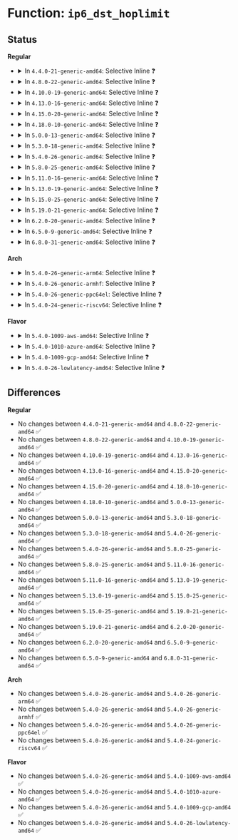 # Function: <code>ip6_dst_hoplimit</code>

## Status
<b>Regular</b>
<ul>
<li>
<details>
<summary>In <code>4.4.0-21-generic-amd64</code>: Selective Inline ❓</summary>

```c
int ip6_dst_hoplimit(struct dst_entry * dst)
```

```json
{
  "name": "ip6_dst_hoplimit",
  "collision_type": "Unique Global",
  "inline_type": "Selective",
  "funcs": [
    {
      "addr": 18446744071587235232,
      "name": "ip6_dst_hoplimit",
      "external": true,
      "loc": "net/ipv6/output_core.c:121",
      "file": "net/ipv6/output_core.c",
      "inline": "not declared, inlined",
      "caller_inline": [],
      "caller_func": [
        "net/ipv6/ip6_output.c:ip6_xmit",
        "net/ipv6/udp.c:udpv6_sendmsg",
        "net/ipv6/raw.c:rawv6_sendmsg",
        "net/ipv6/icmp.c:icmp6_send",
        "net/ipv6/icmp.c:icmpv6_echo_reply",
        "net/ipv6/ping.c:ping_v6_sendmsg"
      ]
    }
  ],
  "symbols": [
    {
      "addr": 18446744071587235232,
      "name": "ip6_dst_hoplimit",
      "section": ".text",
      "bind": "STB_GLOBAL",
      "size": 67
    }
  ]
}
```
</details>
</li>
<li>
<details>
<summary>In <code>4.8.0-22-generic-amd64</code>: Selective Inline ❓</summary>

```c
int ip6_dst_hoplimit(struct dst_entry * dst)
```

```json
{
  "name": "ip6_dst_hoplimit",
  "collision_type": "Unique Global",
  "inline_type": "Selective",
  "funcs": [
    {
      "addr": 18446744071587699888,
      "name": "ip6_dst_hoplimit",
      "external": true,
      "loc": "net/ipv6/output_core.c:121",
      "file": "net/ipv6/output_core.c",
      "inline": "not declared, inlined",
      "caller_inline": [],
      "caller_func": [
        "net/ipv6/ip6_output.c:ip6_xmit",
        "net/ipv6/udp.c:udpv6_sendmsg",
        "net/ipv6/raw.c:rawv6_sendmsg",
        "net/ipv6/icmp.c:icmpv6_echo_reply",
        "net/ipv6/icmp.c:icmp6_send",
        "net/ipv6/ping.c:ping_v6_sendmsg"
      ]
    }
  ],
  "symbols": [
    {
      "addr": 18446744071587699888,
      "name": "ip6_dst_hoplimit",
      "section": ".text",
      "bind": "STB_GLOBAL",
      "size": 67
    }
  ]
}
```
</details>
</li>
<li>
<details>
<summary>In <code>4.10.0-19-generic-amd64</code>: Selective Inline ❓</summary>

```c
int ip6_dst_hoplimit(struct dst_entry * dst)
```

```json
{
  "name": "ip6_dst_hoplimit",
  "collision_type": "Unique Global",
  "inline_type": "Selective",
  "funcs": [
    {
      "addr": 18446744071587914256,
      "name": "ip6_dst_hoplimit",
      "external": true,
      "loc": "net/ipv6/output_core.c:121",
      "file": "net/ipv6/output_core.c",
      "inline": "not declared, inlined",
      "caller_inline": [],
      "caller_func": [
        "net/ipv6/ip6_output.c:ip6_xmit",
        "net/ipv6/udp.c:udpv6_sendmsg",
        "net/ipv6/raw.c:rawv6_sendmsg",
        "net/ipv6/icmp.c:icmpv6_echo_reply",
        "net/ipv6/icmp.c:icmp6_send",
        "net/ipv6/ping.c:ping_v6_sendmsg"
      ]
    }
  ],
  "symbols": [
    {
      "addr": 18446744071587914256,
      "name": "ip6_dst_hoplimit",
      "section": ".text",
      "bind": "STB_GLOBAL",
      "size": 67
    }
  ]
}
```
</details>
</li>
<li>
<details>
<summary>In <code>4.13.0-16-generic-amd64</code>: Selective Inline ❓</summary>

```c
int ip6_dst_hoplimit(struct dst_entry * dst)
```

```json
{
  "name": "ip6_dst_hoplimit",
  "collision_type": "Unique Global",
  "inline_type": "Selective",
  "funcs": [
    {
      "addr": 18446744071588072544,
      "name": "ip6_dst_hoplimit",
      "external": true,
      "loc": "net/ipv6/output_core.c:125",
      "file": "net/ipv6/output_core.c",
      "inline": "not declared, inlined",
      "caller_inline": [],
      "caller_func": [
        "net/ipv6/ip6_output.c:ip6_xmit",
        "net/ipv6/udp.c:udpv6_sendmsg",
        "net/ipv6/raw.c:rawv6_sendmsg",
        "net/ipv6/icmp.c:icmpv6_echo_reply",
        "net/ipv6/icmp.c:icmp6_send",
        "net/ipv6/ping.c:ping_v6_sendmsg"
      ]
    }
  ],
  "symbols": [
    {
      "addr": 18446744071588072544,
      "name": "ip6_dst_hoplimit",
      "section": ".text",
      "bind": "STB_GLOBAL",
      "size": 66
    }
  ]
}
```
</details>
</li>
<li>
<details>
<summary>In <code>4.15.0-20-generic-amd64</code>: Selective Inline ❓</summary>

```c
int ip6_dst_hoplimit(struct dst_entry * dst)
```

```json
{
  "name": "ip6_dst_hoplimit",
  "collision_type": "Unique Global",
  "inline_type": "Selective",
  "funcs": [
    {
      "addr": 18446744071588616768,
      "name": "ip6_dst_hoplimit",
      "external": true,
      "loc": "net/ipv6/output_core.c:125",
      "file": "net/ipv6/output_core.c",
      "inline": "not declared, inlined",
      "caller_inline": [],
      "caller_func": [
        "net/ipv6/ip6_output.c:ip6_xmit",
        "net/ipv6/udp.c:udpv6_sendmsg",
        "net/ipv6/raw.c:rawv6_sendmsg",
        "net/ipv6/icmp.c:icmpv6_echo_reply",
        "net/ipv6/icmp.c:icmp6_send",
        "net/ipv6/ping.c:ping_v6_sendmsg",
        "net/ipv6/seg6_iptunnel.c:seg6_do_srh_encap"
      ]
    }
  ],
  "symbols": [
    {
      "addr": 18446744071588616768,
      "name": "ip6_dst_hoplimit",
      "section": ".text",
      "bind": "STB_GLOBAL",
      "size": 66
    }
  ]
}
```
</details>
</li>
<li>
<details>
<summary>In <code>4.18.0-10-generic-amd64</code>: Selective Inline ❓</summary>

```c
int ip6_dst_hoplimit(struct dst_entry * dst)
```

```json
{
  "name": "ip6_dst_hoplimit",
  "collision_type": "Unique Global",
  "inline_type": "Selective",
  "funcs": [
    {
      "addr": 18446744071588982736,
      "name": "ip6_dst_hoplimit",
      "external": true,
      "loc": "net/ipv6/output_core.c:125",
      "file": "net/ipv6/output_core.c",
      "inline": "not declared, inlined",
      "caller_inline": [],
      "caller_func": [
        "net/ipv6/ip6_output.c:ip6_xmit",
        "net/ipv6/udp.c:udpv6_sendmsg",
        "net/ipv6/raw.c:rawv6_sendmsg",
        "net/ipv6/icmp.c:icmpv6_echo_reply",
        "net/ipv6/icmp.c:icmp6_send",
        "net/ipv6/ping.c:ping_v6_sendmsg",
        "net/ipv6/seg6_iptunnel.c:seg6_do_srh_encap"
      ]
    }
  ],
  "symbols": [
    {
      "addr": 18446744071588982736,
      "name": "ip6_dst_hoplimit",
      "section": ".text",
      "bind": "STB_GLOBAL",
      "size": 66
    }
  ]
}
```
</details>
</li>
<li>
<details>
<summary>In <code>5.0.0-13-generic-amd64</code>: Selective Inline ❓</summary>

```c
int ip6_dst_hoplimit(struct dst_entry * dst)
```

```json
{
  "name": "ip6_dst_hoplimit",
  "collision_type": "Unique Global",
  "inline_type": "Selective",
  "funcs": [
    {
      "addr": 18446744071589206768,
      "name": "ip6_dst_hoplimit",
      "external": true,
      "loc": "net/ipv6/output_core.c:125",
      "file": "net/ipv6/output_core.c",
      "inline": "not declared, inlined",
      "caller_inline": [],
      "caller_func": [
        "net/ipv6/ip6_output.c:ip6_xmit",
        "net/ipv6/udp.c:udpv6_sendmsg",
        "net/ipv6/raw.c:rawv6_sendmsg",
        "net/ipv6/icmp.c:icmpv6_echo_reply",
        "net/ipv6/icmp.c:icmp6_send",
        "net/ipv6/ping.c:ping_v6_sendmsg",
        "net/ipv6/seg6_iptunnel.c:seg6_do_srh_encap"
      ]
    }
  ],
  "symbols": [
    {
      "addr": 18446744071589206768,
      "name": "ip6_dst_hoplimit",
      "section": ".text",
      "bind": "STB_GLOBAL",
      "size": 66
    }
  ]
}
```
</details>
</li>
<li>
<details>
<summary>In <code>5.3.0-18-generic-amd64</code>: Selective Inline ❓</summary>

```c
int ip6_dst_hoplimit(struct dst_entry * dst)
```

```json
{
  "name": "ip6_dst_hoplimit",
  "collision_type": "Unique Global",
  "inline_type": "Selective",
  "funcs": [
    {
      "addr": 18446744071589660848,
      "name": "ip6_dst_hoplimit",
      "external": true,
      "loc": "net/ipv6/output_core.c:128",
      "file": "net/ipv6/output_core.c",
      "inline": "not declared, inlined",
      "caller_inline": [],
      "caller_func": [
        "net/xfrm/xfrm_output.c:xfrm_outer_mode_output",
        "net/ipv6/ip6_output.c:ip6_xmit",
        "net/ipv6/udp.c:udpv6_sendmsg",
        "net/ipv6/raw.c:rawv6_sendmsg",
        "net/ipv6/icmp.c:icmpv6_echo_reply",
        "net/ipv6/icmp.c:icmp6_send",
        "net/ipv6/ping.c:ping_v6_sendmsg",
        "net/ipv6/seg6_iptunnel.c:seg6_do_srh_encap"
      ]
    }
  ],
  "symbols": [
    {
      "addr": 18446744071589660848,
      "name": "ip6_dst_hoplimit",
      "section": ".text",
      "bind": "STB_GLOBAL",
      "size": 66
    }
  ]
}
```
</details>
</li>
<li>
<details>
<summary>In <code>5.4.0-26-generic-amd64</code>: Selective Inline ❓</summary>

```c
int ip6_dst_hoplimit(struct dst_entry * dst)
```

```json
{
  "name": "ip6_dst_hoplimit",
  "collision_type": "Unique Global",
  "inline_type": "Selective",
  "funcs": [
    {
      "addr": 18446744071589885136,
      "name": "ip6_dst_hoplimit",
      "external": true,
      "loc": "net/ipv6/output_core.c:128",
      "file": "net/ipv6/output_core.c",
      "inline": "not declared, inlined",
      "caller_inline": [],
      "caller_func": [
        "net/xfrm/xfrm_output.c:xfrm_outer_mode_output",
        "net/ipv6/ip6_output.c:ip6_xmit",
        "net/ipv6/udp.c:udpv6_sendmsg",
        "net/ipv6/raw.c:rawv6_sendmsg",
        "net/ipv6/icmp.c:icmpv6_echo_reply",
        "net/ipv6/icmp.c:icmp6_send",
        "net/ipv6/ping.c:ping_v6_sendmsg",
        "net/ipv6/seg6_iptunnel.c:seg6_do_srh_encap"
      ]
    }
  ],
  "symbols": [
    {
      "addr": 18446744071589885136,
      "name": "ip6_dst_hoplimit",
      "section": ".text",
      "bind": "STB_GLOBAL",
      "size": 66
    }
  ]
}
```
</details>
</li>
<li>
<details>
<summary>In <code>5.8.0-25-generic-amd64</code>: Selective Inline ❓</summary>

```c
int ip6_dst_hoplimit(struct dst_entry * dst)
```

```json
{
  "name": "ip6_dst_hoplimit",
  "collision_type": "Unique Global",
  "inline_type": "Selective",
  "funcs": [
    {
      "addr": 18446744071590914784,
      "name": "ip6_dst_hoplimit",
      "external": true,
      "loc": "net/ipv6/output_core.c:128",
      "file": "net/ipv6/output_core.c",
      "inline": "not declared, inlined",
      "caller_inline": [],
      "caller_func": [
        "net/xfrm/xfrm_output.c:xfrm6_tunnel_encap_add",
        "net/ipv6/ip6_output.c:ip6_xmit",
        "net/ipv6/udp.c:udpv6_sendmsg",
        "net/ipv6/raw.c:rawv6_sendmsg",
        "net/ipv6/icmp.c:icmpv6_echo_reply",
        "net/ipv6/icmp.c:icmp6_send",
        "net/ipv6/ping.c:ping_v6_sendmsg",
        "net/ipv6/seg6_iptunnel.c:seg6_do_srh_encap"
      ]
    }
  ],
  "symbols": [
    {
      "addr": 18446744071590914784,
      "name": "ip6_dst_hoplimit",
      "section": ".text",
      "bind": "STB_GLOBAL",
      "size": 66
    }
  ]
}
```
</details>
</li>
<li>
<details>
<summary>In <code>5.11.0-16-generic-amd64</code>: Selective Inline ❓</summary>

```c
int ip6_dst_hoplimit(struct dst_entry * dst)
```

```json
{
  "name": "ip6_dst_hoplimit",
  "collision_type": "Unique Global",
  "inline_type": "Selective",
  "funcs": [
    {
      "addr": 18446744071590977872,
      "name": "ip6_dst_hoplimit",
      "external": true,
      "loc": "net/ipv6/output_core.c:128",
      "file": "net/ipv6/output_core.c",
      "inline": "not declared, inlined",
      "caller_inline": [],
      "caller_func": [
        "net/xfrm/xfrm_output.c:xfrm6_tunnel_encap_add",
        "net/ipv6/ip6_output.c:ip6_xmit",
        "net/ipv6/udp.c:udpv6_sendmsg",
        "net/ipv6/raw.c:rawv6_sendmsg",
        "net/ipv6/icmp.c:icmpv6_echo_reply",
        "net/ipv6/icmp.c:icmp6_send",
        "net/ipv6/ping.c:ping_v6_sendmsg",
        "net/ipv6/seg6_iptunnel.c:seg6_do_srh_encap"
      ]
    }
  ],
  "symbols": [
    {
      "addr": 18446744071590977872,
      "name": "ip6_dst_hoplimit",
      "section": ".text",
      "bind": "STB_GLOBAL",
      "size": 84
    }
  ]
}
```
</details>
</li>
<li>
<details>
<summary>In <code>5.13.0-19-generic-amd64</code>: Selective Inline ❓</summary>

```c
int ip6_dst_hoplimit(struct dst_entry * dst)
```

```json
{
  "name": "ip6_dst_hoplimit",
  "collision_type": "Unique Global",
  "inline_type": "Selective",
  "funcs": [
    {
      "addr": 18446744071590908960,
      "name": "ip6_dst_hoplimit",
      "external": true,
      "loc": "net/ipv6/output_core.c:110",
      "file": "net/ipv6/output_core.c",
      "inline": "not declared, inlined",
      "caller_inline": [],
      "caller_func": [
        "net/ipv6/ip6_output.c:ip6_xmit",
        "net/ipv6/udp.c:udpv6_sendmsg",
        "net/ipv6/raw.c:rawv6_sendmsg",
        "net/ipv6/icmp.c:icmpv6_echo_reply",
        "net/ipv6/icmp.c:icmp6_send",
        "net/ipv6/ping.c:ping_v6_sendmsg",
        "net/ipv6/seg6_iptunnel.c:seg6_do_srh_encap"
      ]
    }
  ],
  "symbols": [
    {
      "addr": 18446744071590908960,
      "name": "ip6_dst_hoplimit",
      "section": ".text",
      "bind": "STB_GLOBAL",
      "size": 84
    }
  ]
}
```
</details>
</li>
<li>
<details>
<summary>In <code>5.15.0-25-generic-amd64</code>: Selective Inline ❓</summary>

```c
int ip6_dst_hoplimit(struct dst_entry * dst)
```

```json
{
  "name": "ip6_dst_hoplimit",
  "collision_type": "Unique Global",
  "inline_type": "Selective",
  "funcs": [
    {
      "addr": 18446744071591744576,
      "name": "ip6_dst_hoplimit",
      "external": true,
      "loc": "net/ipv6/output_core.c:110",
      "file": "net/ipv6/output_core.c",
      "inline": "not declared, inlined",
      "caller_inline": [],
      "caller_func": [
        "net/ipv6/ip6_output.c:ip6_xmit",
        "net/ipv6/udp.c:udpv6_sendmsg",
        "net/ipv6/raw.c:rawv6_sendmsg",
        "net/ipv6/icmp.c:icmpv6_echo_reply",
        "net/ipv6/icmp.c:icmp6_send",
        "net/ipv6/ping.c:ping_v6_sendmsg",
        "net/ipv6/seg6_iptunnel.c:seg6_do_srh_encap"
      ]
    }
  ],
  "symbols": [
    {
      "addr": 18446744071591744576,
      "name": "ip6_dst_hoplimit",
      "section": ".text",
      "bind": "STB_GLOBAL",
      "size": 84
    }
  ]
}
```
</details>
</li>
<li>
<details>
<summary>In <code>5.19.0-21-generic-amd64</code>: Selective Inline ❓</summary>

```c
int ip6_dst_hoplimit(struct dst_entry * dst)
```

```json
{
  "name": "ip6_dst_hoplimit",
  "collision_type": "Unique Global",
  "inline_type": "Selective",
  "funcs": [
    {
      "addr": 18446744071593449888,
      "name": "ip6_dst_hoplimit",
      "external": true,
      "loc": "net/ipv6/output_core.c:110",
      "file": "net/ipv6/output_core.c",
      "inline": "not declared, inlined",
      "caller_inline": [],
      "caller_func": [
        "net/ipv6/ip6_output.c:ip6_xmit",
        "net/ipv6/udp.c:udpv6_sendmsg",
        "net/ipv6/raw.c:rawv6_sendmsg",
        "net/ipv6/icmp.c:icmpv6_echo_reply",
        "net/ipv6/icmp.c:icmp6_send",
        "net/ipv6/ping.c:ping_v6_sendmsg",
        "net/ipv6/seg6_iptunnel.c:seg6_do_srh_encap"
      ]
    }
  ],
  "symbols": [
    {
      "addr": 18446744071593449888,
      "name": "ip6_dst_hoplimit",
      "section": ".text",
      "bind": "STB_GLOBAL",
      "size": 103
    }
  ]
}
```
</details>
</li>
<li>
<details>
<summary>In <code>6.2.0-20-generic-amd64</code>: Selective Inline ❓</summary>

```c
int ip6_dst_hoplimit(struct dst_entry * dst)
```

```json
{
  "name": "ip6_dst_hoplimit",
  "collision_type": "Unique Global",
  "inline_type": "Selective",
  "funcs": [
    {
      "addr": 18446744071595366256,
      "name": "ip6_dst_hoplimit",
      "external": true,
      "loc": "net/ipv6/output_core.c:104",
      "file": "net/ipv6/output_core.c",
      "inline": "not declared, inlined",
      "caller_inline": [],
      "caller_func": [
        "net/ipv6/ip6_output.c:ip6_xmit",
        "net/ipv6/ipv6_sockglue.c:do_ipv6_getsockopt",
        "net/ipv6/udp.c:udpv6_sendmsg",
        "net/ipv6/raw.c:rawv6_sendmsg",
        "net/ipv6/icmp.c:icmpv6_echo_reply",
        "net/ipv6/icmp.c:icmp6_send",
        "net/ipv6/ping.c:ping_v6_sendmsg",
        "net/ipv6/seg6_iptunnel.c:seg6_do_srh_encap_red",
        "net/ipv6/seg6_iptunnel.c:seg6_do_srh_encap"
      ]
    }
  ],
  "symbols": [
    {
      "addr": 18446744071595366256,
      "name": "ip6_dst_hoplimit",
      "section": ".text",
      "bind": "STB_GLOBAL",
      "size": 103
    }
  ]
}
```
</details>
</li>
<li>
<details>
<summary>In <code>6.5.0-9-generic-amd64</code>: Selective Inline ❓</summary>

```c
int ip6_dst_hoplimit(struct dst_entry * dst)
```

```json
{
  "name": "ip6_dst_hoplimit",
  "collision_type": "Unique Global",
  "inline_type": "Selective",
  "funcs": [
    {
      "addr": 18446744071595763440,
      "name": "ip6_dst_hoplimit",
      "external": true,
      "loc": "net/ipv6/output_core.c:104",
      "file": "net/ipv6/output_core.c",
      "inline": "not declared, inlined",
      "caller_inline": [],
      "caller_func": [
        "net/ipv6/ip6_output.c:ip6_xmit",
        "net/ipv6/ipv6_sockglue.c:do_ipv6_getsockopt",
        "net/ipv6/udp.c:udpv6_sendmsg",
        "net/ipv6/raw.c:rawv6_sendmsg",
        "net/ipv6/icmp.c:icmpv6_echo_reply",
        "net/ipv6/icmp.c:icmp6_send",
        "net/ipv6/ping.c:ping_v6_sendmsg",
        "net/ipv6/seg6_iptunnel.c:seg6_do_srh_encap_red",
        "net/ipv6/seg6_iptunnel.c:seg6_do_srh_encap"
      ]
    }
  ],
  "symbols": [
    {
      "addr": 18446744071595763440,
      "name": "ip6_dst_hoplimit",
      "section": ".text",
      "bind": "STB_GLOBAL",
      "size": 103
    }
  ]
}
```
</details>
</li>
<li>
<details>
<summary>In <code>6.8.0-31-generic-amd64</code>: Selective Inline ❓</summary>

```c
int ip6_dst_hoplimit(struct dst_entry * dst)
```

```json
{
  "name": "ip6_dst_hoplimit",
  "collision_type": "Unique Global",
  "inline_type": "Selective",
  "funcs": [
    {
      "addr": 18446744071596611600,
      "name": "ip6_dst_hoplimit",
      "external": true,
      "loc": "net/ipv6/output_core.c:104",
      "file": "net/ipv6/output_core.c",
      "inline": "not declared, inlined",
      "caller_inline": [],
      "caller_func": [
        "net/ipv6/ip6_output.c:ip6_xmit",
        "net/ipv6/ipv6_sockglue.c:do_ipv6_getsockopt",
        "net/ipv6/udp.c:udpv6_sendmsg",
        "net/ipv6/raw.c:rawv6_sendmsg",
        "net/ipv6/icmp.c:icmpv6_echo_reply",
        "net/ipv6/icmp.c:icmp6_send",
        "net/ipv6/ping.c:ping_v6_sendmsg",
        "net/ipv6/seg6_iptunnel.c:seg6_do_srh_encap_red",
        "net/ipv6/seg6_iptunnel.c:seg6_do_srh_encap"
      ]
    }
  ],
  "symbols": [
    {
      "addr": 18446744071596611600,
      "name": "ip6_dst_hoplimit",
      "section": ".text",
      "bind": "STB_GLOBAL",
      "size": 103
    }
  ]
}
```
</details>
</li>
</ul>
<b>Arch</b>
<ul>
<li>
<details>
<summary>In <code>5.4.0-26-generic-arm64</code>: Selective Inline ❓</summary>

```c
int ip6_dst_hoplimit(struct dst_entry * dst)
```

```json
{
  "name": "ip6_dst_hoplimit",
  "collision_type": "Unique Global",
  "inline_type": "Selective",
  "funcs": [
    {
      "addr": 18446603336503606696,
      "name": "ip6_dst_hoplimit",
      "external": true,
      "loc": "net/ipv6/output_core.c:128",
      "file": "net/ipv6/output_core.c",
      "inline": "not declared, inlined",
      "caller_inline": [],
      "caller_func": [
        "net/xfrm/xfrm_output.c:xfrm_outer_mode_output",
        "net/ipv6/ip6_output.c:ip6_xmit",
        "net/ipv6/udp.c:udpv6_sendmsg",
        "net/ipv6/raw.c:rawv6_sendmsg",
        "net/ipv6/icmp.c:icmpv6_echo_reply",
        "net/ipv6/icmp.c:icmp6_send",
        "net/ipv6/ping.c:ping_v6_sendmsg",
        "net/ipv6/seg6_iptunnel.c:seg6_do_srh_encap"
      ]
    }
  ],
  "symbols": [
    {
      "addr": 18446603336503606696,
      "name": "ip6_dst_hoplimit",
      "section": ".text",
      "bind": "STB_GLOBAL",
      "size": 84
    }
  ]
}
```
</details>
</li>
<li>
<details>
<summary>In <code>5.4.0-26-generic-armhf</code>: Selective Inline ❓</summary>

```c
int ip6_dst_hoplimit(struct dst_entry * dst)
```

```json
{
  "name": "ip6_dst_hoplimit",
  "collision_type": "Unique Global",
  "inline_type": "Selective",
  "funcs": [
    {
      "addr": 3236250984,
      "name": "ip6_dst_hoplimit",
      "external": true,
      "loc": "net/ipv6/output_core.c:128",
      "file": "net/ipv6/output_core.c",
      "inline": "not declared, inlined",
      "caller_inline": [],
      "caller_func": [
        "net/xfrm/xfrm_output.c:xfrm_outer_mode_output",
        "net/ipv6/ip6_output.c:ip6_xmit",
        "net/ipv6/udp.c:udpv6_sendmsg",
        "net/ipv6/raw.c:rawv6_sendmsg",
        "net/ipv6/icmp.c:icmpv6_echo_reply",
        "net/ipv6/icmp.c:icmp6_send",
        "net/ipv6/ping.c:ping_v6_sendmsg",
        "net/ipv6/seg6_iptunnel.c:seg6_do_srh_encap"
      ]
    }
  ],
  "symbols": [
    {
      "addr": 3236250984,
      "name": "ip6_dst_hoplimit",
      "section": ".text",
      "bind": "STB_GLOBAL",
      "size": 76
    }
  ]
}
```
</details>
</li>
<li>
<details>
<summary>In <code>5.4.0-26-generic-ppc64el</code>: Selective Inline ❓</summary>

```c
int ip6_dst_hoplimit(struct dst_entry * dst)
```

```json
{
  "name": "ip6_dst_hoplimit",
  "collision_type": "Unique Global",
  "inline_type": "Selective",
  "funcs": [
    {
      "addr": 13835058055297418992,
      "name": "ip6_dst_hoplimit",
      "external": true,
      "loc": "net/ipv6/output_core.c:128",
      "file": "net/ipv6/output_core.c",
      "inline": "not declared, inlined",
      "caller_inline": [],
      "caller_func": [
        "net/xfrm/xfrm_output.c:xfrm_outer_mode_output",
        "net/ipv6/ip6_output.c:ip6_xmit",
        "net/ipv6/udp.c:udpv6_sendmsg",
        "net/ipv6/raw.c:rawv6_sendmsg",
        "net/ipv6/icmp.c:icmpv6_echo_reply",
        "net/ipv6/icmp.c:icmp6_send",
        "net/ipv6/ping.c:ping_v6_sendmsg",
        "net/ipv6/seg6_iptunnel.c:seg6_do_srh_encap"
      ]
    }
  ],
  "symbols": [
    {
      "addr": 13835058055297418992,
      "name": "ip6_dst_hoplimit",
      "section": ".text",
      "bind": "STB_GLOBAL",
      "size": 80
    }
  ]
}
```
</details>
</li>
<li>
<details>
<summary>In <code>5.4.0-24-generic-riscv64</code>: Selective Inline ❓</summary>

```c
int ip6_dst_hoplimit(struct dst_entry * dst)
```

```json
{
  "name": "ip6_dst_hoplimit",
  "collision_type": "Unique Global",
  "inline_type": "Selective",
  "funcs": [
    {
      "addr": 18446743936279558434,
      "name": "ip6_dst_hoplimit",
      "external": true,
      "loc": "net/ipv6/output_core.c:128",
      "file": "net/ipv6/output_core.c",
      "inline": "not declared, inlined",
      "caller_inline": [],
      "caller_func": [
        "net/xfrm/xfrm_output.c:xfrm_outer_mode_output",
        "net/ipv6/ip6_output.c:ip6_xmit",
        "net/ipv6/udp.c:udpv6_sendmsg",
        "net/ipv6/raw.c:rawv6_sendmsg",
        "net/ipv6/icmp.c:icmpv6_echo_reply",
        "net/ipv6/icmp.c:icmp6_send",
        "net/ipv6/ping.c:ping_v6_sendmsg",
        "net/ipv6/seg6_iptunnel.c:seg6_do_srh_encap"
      ]
    }
  ],
  "symbols": [
    {
      "addr": 18446743936279558434,
      "name": "ip6_dst_hoplimit",
      "section": ".text",
      "bind": "STB_GLOBAL",
      "size": 64
    }
  ]
}
```
</details>
</li>
</ul>
<b>Flavor</b>
<ul>
<li>
<details>
<summary>In <code>5.4.0-1009-aws-amd64</code>: Selective Inline ❓</summary>

```c
int ip6_dst_hoplimit(struct dst_entry * dst)
```

```json
{
  "name": "ip6_dst_hoplimit",
  "collision_type": "Unique Global",
  "inline_type": "Selective",
  "funcs": [
    {
      "addr": 18446744071589489504,
      "name": "ip6_dst_hoplimit",
      "external": true,
      "loc": "net/ipv6/output_core.c:128",
      "file": "net/ipv6/output_core.c",
      "inline": "not declared, inlined",
      "caller_inline": [],
      "caller_func": [
        "net/xfrm/xfrm_output.c:xfrm_outer_mode_output",
        "net/ipv6/ip6_output.c:ip6_xmit",
        "net/ipv6/udp.c:udpv6_sendmsg",
        "net/ipv6/raw.c:rawv6_sendmsg",
        "net/ipv6/icmp.c:icmpv6_echo_reply",
        "net/ipv6/icmp.c:icmp6_send",
        "net/ipv6/ping.c:ping_v6_sendmsg",
        "net/ipv6/seg6_iptunnel.c:seg6_do_srh_encap"
      ]
    }
  ],
  "symbols": [
    {
      "addr": 18446744071589489504,
      "name": "ip6_dst_hoplimit",
      "section": ".text",
      "bind": "STB_GLOBAL",
      "size": 66
    }
  ]
}
```
</details>
</li>
<li>
<details>
<summary>In <code>5.4.0-1010-azure-amd64</code>: Selective Inline ❓</summary>

```c
int ip6_dst_hoplimit(struct dst_entry * dst)
```

```json
{
  "name": "ip6_dst_hoplimit",
  "collision_type": "Unique Global",
  "inline_type": "Selective",
  "funcs": [
    {
      "addr": 18446744071589214496,
      "name": "ip6_dst_hoplimit",
      "external": true,
      "loc": "net/ipv6/output_core.c:128",
      "file": "net/ipv6/output_core.c",
      "inline": "not declared, inlined",
      "caller_inline": [],
      "caller_func": [
        "drivers/net/vxlan.c:vxlan_xmit_one",
        "net/xfrm/xfrm_output.c:xfrm_outer_mode_output",
        "net/ipv6/ip6_output.c:ip6_xmit",
        "net/ipv6/udp.c:udpv6_sendmsg",
        "net/ipv6/raw.c:rawv6_sendmsg",
        "net/ipv6/icmp.c:icmpv6_echo_reply",
        "net/ipv6/icmp.c:icmp6_send",
        "net/ipv6/ping.c:ping_v6_sendmsg",
        "net/ipv6/seg6_iptunnel.c:seg6_do_srh_encap"
      ]
    }
  ],
  "symbols": [
    {
      "addr": 18446744071589214496,
      "name": "ip6_dst_hoplimit",
      "section": ".text",
      "bind": "STB_GLOBAL",
      "size": 66
    }
  ]
}
```
</details>
</li>
<li>
<details>
<summary>In <code>5.4.0-1009-gcp-amd64</code>: Selective Inline ❓</summary>

```c
int ip6_dst_hoplimit(struct dst_entry * dst)
```

```json
{
  "name": "ip6_dst_hoplimit",
  "collision_type": "Unique Global",
  "inline_type": "Selective",
  "funcs": [
    {
      "addr": 18446744071589930768,
      "name": "ip6_dst_hoplimit",
      "external": true,
      "loc": "net/ipv6/output_core.c:128",
      "file": "net/ipv6/output_core.c",
      "inline": "not declared, inlined",
      "caller_inline": [],
      "caller_func": [
        "net/xfrm/xfrm_output.c:xfrm_outer_mode_output",
        "net/ipv6/ip6_output.c:ip6_xmit",
        "net/ipv6/udp.c:udpv6_sendmsg",
        "net/ipv6/raw.c:rawv6_sendmsg",
        "net/ipv6/icmp.c:icmpv6_echo_reply",
        "net/ipv6/icmp.c:icmp6_send",
        "net/ipv6/ping.c:ping_v6_sendmsg",
        "net/ipv6/seg6_iptunnel.c:seg6_do_srh_encap"
      ]
    }
  ],
  "symbols": [
    {
      "addr": 18446744071589930768,
      "name": "ip6_dst_hoplimit",
      "section": ".text",
      "bind": "STB_GLOBAL",
      "size": 66
    }
  ]
}
```
</details>
</li>
<li>
<details>
<summary>In <code>5.4.0-26-lowlatency-amd64</code>: Selective Inline ❓</summary>

```c
int ip6_dst_hoplimit(struct dst_entry * dst)
```

```json
{
  "name": "ip6_dst_hoplimit",
  "collision_type": "Unique Global",
  "inline_type": "Selective",
  "funcs": [
    {
      "addr": 18446744071589980128,
      "name": "ip6_dst_hoplimit",
      "external": true,
      "loc": "net/ipv6/output_core.c:128",
      "file": "net/ipv6/output_core.c",
      "inline": "not declared, inlined",
      "caller_inline": [],
      "caller_func": [
        "net/xfrm/xfrm_output.c:xfrm_outer_mode_output",
        "net/ipv6/ip6_output.c:ip6_xmit",
        "net/ipv6/udp.c:udpv6_sendmsg",
        "net/ipv6/raw.c:rawv6_sendmsg",
        "net/ipv6/icmp.c:icmpv6_echo_reply",
        "net/ipv6/icmp.c:icmp6_send",
        "net/ipv6/ping.c:ping_v6_sendmsg",
        "net/ipv6/seg6_iptunnel.c:seg6_do_srh_encap"
      ]
    }
  ],
  "symbols": [
    {
      "addr": 18446744071589980128,
      "name": "ip6_dst_hoplimit",
      "section": ".text",
      "bind": "STB_GLOBAL",
      "size": 96
    }
  ]
}
```
</details>
</li>
</ul>

## Differences
<b>Regular</b>
<ul>
<li>
No changes between <code>4.4.0-21-generic-amd64</code> and <code>4.8.0-22-generic-amd64</code> ✅
</li>
<li>
No changes between <code>4.8.0-22-generic-amd64</code> and <code>4.10.0-19-generic-amd64</code> ✅
</li>
<li>
No changes between <code>4.10.0-19-generic-amd64</code> and <code>4.13.0-16-generic-amd64</code> ✅
</li>
<li>
No changes between <code>4.13.0-16-generic-amd64</code> and <code>4.15.0-20-generic-amd64</code> ✅
</li>
<li>
No changes between <code>4.15.0-20-generic-amd64</code> and <code>4.18.0-10-generic-amd64</code> ✅
</li>
<li>
No changes between <code>4.18.0-10-generic-amd64</code> and <code>5.0.0-13-generic-amd64</code> ✅
</li>
<li>
No changes between <code>5.0.0-13-generic-amd64</code> and <code>5.3.0-18-generic-amd64</code> ✅
</li>
<li>
No changes between <code>5.3.0-18-generic-amd64</code> and <code>5.4.0-26-generic-amd64</code> ✅
</li>
<li>
No changes between <code>5.4.0-26-generic-amd64</code> and <code>5.8.0-25-generic-amd64</code> ✅
</li>
<li>
No changes between <code>5.8.0-25-generic-amd64</code> and <code>5.11.0-16-generic-amd64</code> ✅
</li>
<li>
No changes between <code>5.11.0-16-generic-amd64</code> and <code>5.13.0-19-generic-amd64</code> ✅
</li>
<li>
No changes between <code>5.13.0-19-generic-amd64</code> and <code>5.15.0-25-generic-amd64</code> ✅
</li>
<li>
No changes between <code>5.15.0-25-generic-amd64</code> and <code>5.19.0-21-generic-amd64</code> ✅
</li>
<li>
No changes between <code>5.19.0-21-generic-amd64</code> and <code>6.2.0-20-generic-amd64</code> ✅
</li>
<li>
No changes between <code>6.2.0-20-generic-amd64</code> and <code>6.5.0-9-generic-amd64</code> ✅
</li>
<li>
No changes between <code>6.5.0-9-generic-amd64</code> and <code>6.8.0-31-generic-amd64</code> ✅
</li>
</ul>
<b>Arch</b>
<ul>
<li>
No changes between <code>5.4.0-26-generic-amd64</code> and <code>5.4.0-26-generic-arm64</code> ✅
</li>
<li>
No changes between <code>5.4.0-26-generic-amd64</code> and <code>5.4.0-26-generic-armhf</code> ✅
</li>
<li>
No changes between <code>5.4.0-26-generic-amd64</code> and <code>5.4.0-26-generic-ppc64el</code> ✅
</li>
<li>
No changes between <code>5.4.0-26-generic-amd64</code> and <code>5.4.0-24-generic-riscv64</code> ✅
</li>
</ul>
<b>Flavor</b>
<ul>
<li>
No changes between <code>5.4.0-26-generic-amd64</code> and <code>5.4.0-1009-aws-amd64</code> ✅
</li>
<li>
No changes between <code>5.4.0-26-generic-amd64</code> and <code>5.4.0-1010-azure-amd64</code> ✅
</li>
<li>
No changes between <code>5.4.0-26-generic-amd64</code> and <code>5.4.0-1009-gcp-amd64</code> ✅
</li>
<li>
No changes between <code>5.4.0-26-generic-amd64</code> and <code>5.4.0-26-lowlatency-amd64</code> ✅
</li>
</ul>
